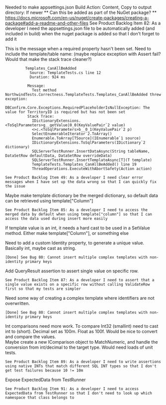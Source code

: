 ﻿Needed to make appsettings.json Build Action: Content, Copy to output directory: If newer
** Can this be added as part of the NuGet package? ** https://docs.microsoft.com/en-us/nuget/create-packages/creating-a-package#add-a-readme-and-other-files
    See Product Backlog Item 82: As a developer I need the appsettings.json file to be automatically added (and included in build) when the nuget package is added so that I don't forget to add it

This is the message when a required property hasn't been set.  Need to include the template/table name: (maybe replace exception with Assert fail?  Would that make the stack trace cleaner?)

             Templates_CanAllBeAdded
               Source: TemplateTests.cs line 12
               Duration: 924 ms

              Message: 
                Test method NorthwindTests.Correctness.TemplateTests.Templates_CanAllBeAdded threw exception: 
                DBConfirm.Core.Exceptions.RequiredPlaceholderIsNullException: The value for TerritoryID is required but has not been set
              Stack Trace: 
                IDictionaryExtensions.<ToSqlParameters>g__getValue|0_0(KeyValuePair`2 value)
                <>c.<ToSqlParameters>b__0_1(KeyValuePair`2 p)
                SelectEnumerableIterator`2.ToArray()
                Enumerable.ToArray[TSource](IEnumerable`1 source)
                IDictionaryExtensions.ToSqlParameters(IDictionary`2 dictionary)
                SQLServerTestRunner.InsertDataAsync(String tableName, DataSetRow defaultData, DataSetRow overrideData)
                SQLServerTestRunner.InsertTemplateAsync[T](T template)
                TemplateTests.Templates_CanAllBeAdded() line 19
                ThreadOperations.ExecuteWithAbortSafety(Action action)

    See Product Backlog Item 49: As a developer I need clear error messages when I have set up the data wrong so that I can quickly fix the issue

Maybe make template dictionary be the merged dictionary, so default data can be retrieved using template["Column"]

    See Product Backlog Item 85: As a developer I need to access the merged data by default when using template["column"] so that I can access the data used during insert more easily

If template value is an int, it needs a hard cast to be used in a SetValue method.  Either make template<T>["Column"], or something else

Need to add a custom Identity property, to generate a unique value.  Basically int, maybe cast as string.

    [Done] See Bug 80: Cannot insert multiple complex templates with non-identity primary keys

Add QueryResult assertion to assert single value on specific row.

    See Product Backlog Item 87: As a developer I need to assert that a single value exists on a specific row without calling ValidateRow first so that my tests are simpler

Need some way of creating a complex template where identifiers are not overwritten.

    [Done] See Bug 80: Cannot insert multiple complex templates with non-identity primary keys

Int comparisons need more work.  To compare Int32 (smallint) need to cast int to (short).  Decimal set as 100m.  Float as 100f.  Would be nice to convert and compare the values.  
Maybe create a new IComparison object to MatchNumeric, and handle the conversion from int/decimal to the target type.  Would need loads of unit tests.

    See Product Backlog Item 89: As a developer I need to write assertions using native INTs that match different SQL INT types so that I don't get test failures because 10 != 10m

Expose ExpectedData from TestRunner

    See Product Backlog Item 91: As a developer I need to access ExpectedData from TestRunner so that I don't need to look up which namespace that class belongs to